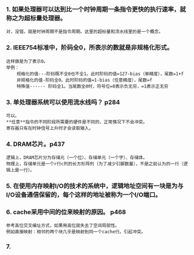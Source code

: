 ### 1. 如果处理器可以达到比一个时钟周期一条指令更快的执行速率，就称之为超标量处理器。
    对，没错，就是时钟周期不是指令周期。这里的超标量和流水线里的是一个概念。
### 2. IEEE754标准中，阶码全0，所表示的数就是非规格化形式。
    这样做是为了表示0。
    举例：
        规格化的值---阶码既不全0也不全1。此时阶码的值=127-bias（单精度），尾数=1+f
        非规格化的值-阶码全0。此时阶码的值=1-bias（任意精度），尾数=f
        特殊值------ 阶码全1。当尾数全0时，符号位=0表示负无穷，=1表示正无穷
### 3. 单处理器系统可以使用流水线吗？ p284
    可以。
    **任意**指令的不同阶段所需要的硬件是不同的，正常情况下不会冲突。
    寄存器只有在时钟信号上升时才会读取输入。
### 4. DRAM芯片。p437
    逻辑上，DRAM芯片分为存储元（一个位）、存储单元（一个字）、存储体。
    物理上，存储单元是一个r行c列的长方形阵列（为了减少引脚数量），不是之前认为的一行（逻辑上是一行）。
### 5. 在使用内存映射I/O的技术的系统中，逻辑地址空间有一块是为与I/O设备通信保留的，每个这样的地址被称为一个I/O端口。
### 6. cache采用中间的位来映射的原因。 p468
    参考高位交叉编址方式，如果用高位就失去了空间局部性。
    例如直接映射：相邻的两个块几乎是映射到同一个cache行。引起冲突。
### 7. 
